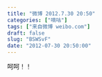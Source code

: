 ```yaml
---
title: "微博 2012.7.30 20:50"
categories: ["嘀咕"]
tags: ["来自微博 weibo.com"]
draft: false
slug: "BSWSvF"
date: "2012-07-30 20:50:00"
---
```


<p>呵呵！！ ​​​​</p>
